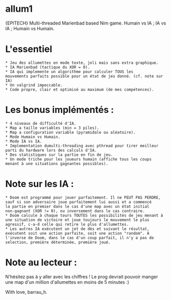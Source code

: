 # allum1
{EPITECH} Multi-threaded Marienbad based Nim game. Humain vs IA ; IA vs IA ; Humain vs Humain.

# L'essentiel
    * Jeu des allumettes en mode texte, joli mais sans extra graphique.
    * IA Marienbad (tactique du XOR = 0).
    * IA qui implemente un algorithme pour calculer TOUS les
    mouvements parfaits possible pour un état de jeu donné. (cf. note sur IA)
    * Un valgrind impeccable.
    * Code propre, clair et optimisé au maximum (de mes compétences).

# Les bonus implémentés :
    * 4 niveaux de difficulté d'IA.
    * Map a taille variables (min = 3 piles).
    * Map a configuration variable (pyramidale ou aléatoire).
    * Mode Humain vs Humain.
    * Mode IA vs IA.
    * Implementation dumulti-threading avec pthread pour tirer meilleur
    parti du hardware lors des calculs d'IA.
    * Des statistiques sur la partie en fin de jeu.
    * Un mode triche pour les joueurs humain (affiche tous les coups
    menant à une situations gagnantes possibles).

# Note sur les IA :
    * Doom est programmé pour jouer parfaitement. Il ne PEUT PAS PERDRE,
    sauf si son adversaire joue parfaitement lui aussi et a commencé
    la partie en premier dans le cas d'une map avec un état initial
    non-gagnant (XOR != 0), ou inversement dans le cas contraire.
    * Doom calcule à chaque tours TOUTES les possibilités de jeu menant à
    une situation de victoire et joue toujours le mouvement le plus
    agressif, c-a-d celle qui retire le plus d'allumettes.
    * Les autres IA exécutent un jet de dès et suivant le résultat,
    exécutent soit une action parfaite, soit une action "random". A
    l'inverse de Doom, dans le cas d'un coup parfait, il n'y a pas de
    selection, première déterminée, première joué.

# Note au lecteur :

N'hésitez pas à y aller avec les chiffres ! Le prog devrait pouvoir manger
une map d'un million d'allumettes en moins de 5 minutes :)

With love,
barrau_h.

